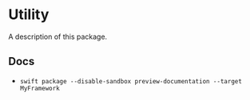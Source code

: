 # Utility

A description of this package.

## Docs
- `swift package --disable-sandbox preview-documentation --target MyFramework`

